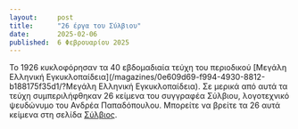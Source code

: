 ```yaml
---
layout:     post
title:      "26 έργα του Σύλβιου"
date:       2025-02-06
published:  6 Φεβρουαρίου 2025
---
```


Το 1926 κυκλοφόρησαν τα 40 εβδομαδιαία τεύχη του περιοδικού
[Μεγάλη Ελληνική Εγκυκλοπαίδεια](/magazines/0e609d69-f994-4930-8812-b188175f35d1/?Μεγάλη Ελληνική Εγκυκλοπαίδεια). Σε
μερικά από αυτά τα τεύχη συμπεριλήφθηκαν 26 κείμενα του συγγραφέα Σύλβιου, λογοτεχνικό ψευδώνυμο του Ανδρέα
Παπαδόπουλου. Μπορείτε να βρείτε τα 26 αυτά κείμενα στη σελίδα
[Σύλβιος](/people/7ea22d2b-4781-4882-af6f-15a6ca286501/?Σύλβιος).
